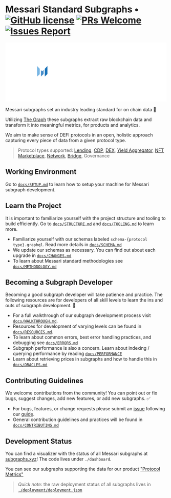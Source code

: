 # Messari Standard Subgraphs &bull; [![GitHub license](https://img.shields.io/badge/license-MIT-blue)](https://github.com/messari/subgraphs/blob/master/LICENSE) [![PRs Welcome](https://img.shields.io/badge/PRs-welcome-brightgreen.svg)](docs/CONTRIBUTING.md) [![Issues Report](https://img.shields.io/badge/issues-report-yellow.svg)](https://github.com/messari/subgraphs/issues/new)

<p align="center">
  <a href="https://messari.io/protocol-explorer/all-protocols">
    <img src="./docs/images/messari-logo.png" alt="Messari Logo" width="550" />
  </a>
</p>

Messari subgraphs set an industry leading standard for on chain data 🚀

Utilizing [The Graph](https://thegraph.com/) these subgraphs extract raw blockchain data and transform it into meaningful metrics, for products and analytics.

We aim to make sense of DEFI protocols in an open, holistic approach capturing every piece of data from a given protocol type.

> Protocol types supported: [Lending](./schema-lending.graphql), [CDP](./schema-lending.graphql), [DEX](./schema-dex-amm.graphql), [Yield Aggregator](./schema-yield.graphql), [NFT Marketplace](./schema-nft-marketplace.graphql), [Network](./schema-network.graphql), [Bridge](./schema-bridge.graphql), Governance

## Working Environment

Go to [`docs/SETUP.md`](./docs/SETUP.md) to learn how to setup your machine for Messari subgraph development.

## Learn the Project

It is important to familiarize yourself with the project structure and tooling to build efficiently. Go to [`docs/STRUCTURE.md`](./docs/STRUCTURE.md) and [`docs/TOOLING.md`](./docs/TOOLING.md) to learn more.

- Familiarize yourself with our schemas labeled `schema-{protocol type}.graphql`. Read more details in [`docs/SCHEMA.md`](./docs/SCHEMA.md)
- We update our schemas as necessary. You can find out about each upgrade in [`docs/CHANGES.md`](./docs/CHANGES.md)
- To learn about Messari standard methodologies see [`docs/METHODOLOGY.md`](./docs/METHODOLOGY.md)

## Becoming a Subgraph Developer

Becoming a good subgraph developer will take patience and practice. The following resources are for developers of all skill levels to learn the ins and outs of subgraph development. 👾

- For a full walkthrough of our subgraph development process visit [`docs/WALKTHROUGH.md`](./docs/WALKTHROUGH.md).
- Resources for development of varying levels can be found in [`docs/RESOURCES.md`](./docs/RESOURCES.md).
- To learn about common errors, best error handling practices, and debugging see [`docs/ERRORS.md`](./docs/ERRORS.md)
- Subgraph performance is also a concern. Learn about indexing / querying performance by reading [`docs/PERFORMANCE`](./docs/PERFORMANCE.md)
- Learn about retrieving prices in subgraphs and how to handle this in [`docs/ORACLES.md`](./docs/ORACLES.md)

## Contributing Guidelines

We welcome contributions from the community! You can point out or fix bugs, suggest changes, add new features, or add new subgraphs. ✅

- For bugs, features, or change requests please submit an [issue](https://github.com/messari/subgraphs/issues) following our [guide](./docs/ISSUES.md).
- General contribution guidelines and practices will be found in [`docs/CONTRIBUTING.md`](./docs/CONTRIBUTING.md)

## Development Status

You can find a visualizer with the status of all Messari subgraphs at [subgraphs.xyz](https://subgraphs.messari.io/)! The code lives under `./dashboard`.

You can see our subgraphs supporting the data for our product ["Protocol Metrics"](https://messari.io/protocol-explorer/all-protocols)

> _Quick note_: the raw deployment status of all subgraphs lives in [`./deployment/deployment.json`](./deployment/deployment.json)
